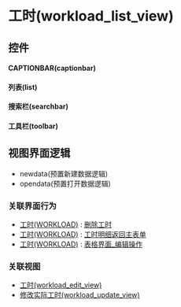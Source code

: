 # 工时(workload_list_view)  <!-- {docsify-ignore-all} -->



## 控件
#### CAPTIONBAR(captionbar)
#### 列表(list)
#### 搜索栏(searchbar)
#### 工具栏(toolbar)

## 视图界面逻辑
  * newdata(预置新建数据逻辑)
  * opendata(预置打开数据逻辑)


### 关联界面行为
  * [工时(WORKLOAD)](module/Base/workload) : [删除工时](module/Base/workload#界面行为)
  * [工时(WORKLOAD)](module/Base/workload) : [工时明细返回主表单](module/Base/workload#界面行为)
  * [工时(WORKLOAD)](module/Base/workload) : [表格界面_编辑操作](module/Base/workload#界面行为)

### 关联视图
  * [工时(workload_edit_view)](app/view/workload_edit_view)
  * [修改实际工时(workload_update_view)](app/view/workload_update_view)

<script>
 const { createApp } = Vue
  createApp({
    data() {
      return {

      }
    }
  }).use(ElementPlus).mount('#app')
</script>